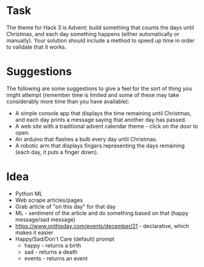 # Task

The theme for Hack 3 is Advent: build something that counts the days until Christmas, and each day something happens (either automatically or manually).  Your solution should include a method to speed up time in order to validate that it works.



# Suggestions

The following are some suggestions to give a feel for the sort of thing you might attempt (remember time is limited and some of these may take considerably more time than you have available):

* A simple console app that displays the time remaining until Christmas, and each day prints a message saying that another day has passed.
* A web site with a traditional advent calendar theme - click on the door to open.
* An arduino that flashes a bulb every day until Christmas.
* A robotic arm that displays fingers representing the days remaining (each day, it puts a finger down).

# Idea

* Python ML
* Web scrape articles/pages
* Grab article of "on this day" for that day
* ML - sentiment of the article and do something based on that (happy message/sad message)
* https://www.onthisday.com/events/december/21 - declarative, which makes it easier
* Happy/Sad/Don't Care (default) prompt
  * happy - returns a birth
  * sad - returns a death
  * events - returns an event
